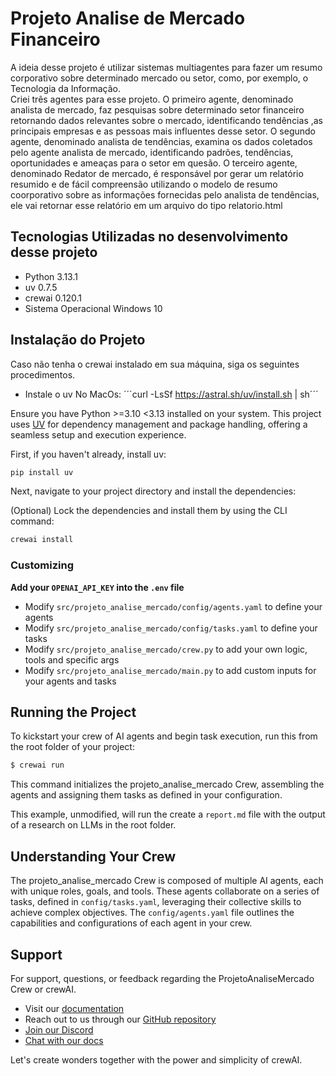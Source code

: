 # Projeto Analise de Mercado Financeiro

A ideia desse projeto é utilizar sistemas multiagentes para fazer um resumo corporativo sobre determinado mercado ou setor, como, por exemplo, o Tecnologia da Informação.  
Criei três agentes para esse projeto. O primeiro agente, denominado analista de mercado, faz pesquisas sobre determinado setor financeiro retornando dados relevantes sobre o mercado, identificando tendências ,as principais empresas e as pessoas mais influentes desse setor. O segundo agente, denominado analista de tendências, examina os dados coletados pelo agente analista de mercado, identificando padrões, tendências, oportunidades e ameaças para o setor em quesão. O terceiro agente, denominado Redator de mercado, é responsável por gerar um relatório resumido e de fácil compreensão utilizando o modelo de resumo coorporativo sobre as informações fornecidas pelo analista de tendências, ele vai retornar esse relatório em um arquivo do tipo relatorio.html

## Tecnologias Utilizadas no desenvolvimento desse projeto 
- Python 3.13.1
- uv 0.7.5
- crewai 0.120.1
- Sistema Operacional Windows 10
  
## Instalação do Projeto

Caso não tenha o crewai instalado em sua máquina, siga os seguintes procedimentos. 
- Instale o uv
    No MacOs: ´´´curl -LsSf https://astral.sh/uv/install.sh | sh´´´

Ensure you have Python >=3.10 <3.13 installed on your system. This project uses [UV](https://docs.astral.sh/uv/) for dependency management and package handling, offering a seamless setup and execution experience.

First, if you haven't already, install uv:

```bash
pip install uv
```

Next, navigate to your project directory and install the dependencies:

(Optional) Lock the dependencies and install them by using the CLI command:
```bash
crewai install
```
### Customizing

**Add your `OPENAI_API_KEY` into the `.env` file**

- Modify `src/projeto_analise_mercado/config/agents.yaml` to define your agents
- Modify `src/projeto_analise_mercado/config/tasks.yaml` to define your tasks
- Modify `src/projeto_analise_mercado/crew.py` to add your own logic, tools and specific args
- Modify `src/projeto_analise_mercado/main.py` to add custom inputs for your agents and tasks

## Running the Project

To kickstart your crew of AI agents and begin task execution, run this from the root folder of your project:

```bash
$ crewai run
```

This command initializes the projeto_analise_mercado Crew, assembling the agents and assigning them tasks as defined in your configuration.

This example, unmodified, will run the create a `report.md` file with the output of a research on LLMs in the root folder.

## Understanding Your Crew

The projeto_analise_mercado Crew is composed of multiple AI agents, each with unique roles, goals, and tools. These agents collaborate on a series of tasks, defined in `config/tasks.yaml`, leveraging their collective skills to achieve complex objectives. The `config/agents.yaml` file outlines the capabilities and configurations of each agent in your crew.

## Support

For support, questions, or feedback regarding the ProjetoAnaliseMercado Crew or crewAI.
- Visit our [documentation](https://docs.crewai.com)
- Reach out to us through our [GitHub repository](https://github.com/joaomdmoura/crewai)
- [Join our Discord](https://discord.com/invite/X4JWnZnxPb)
- [Chat with our docs](https://chatg.pt/DWjSBZn)

Let's create wonders together with the power and simplicity of crewAI.
